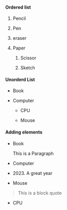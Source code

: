 #### Ordered list

1. Pencil

2. Pen

3. eraser

4. Paper
 
    1. Scissor
 
    2. Sketch

#### Unorderd List

- Book

- Computer

   - CPU
   
   - Mouse

#### Adding elements

+ Book
 
  This is a Paragraph
 
+ Computer
 
 - 2023\. A great year
 
+ Mouse

 > This is a block quote

+ CPU

